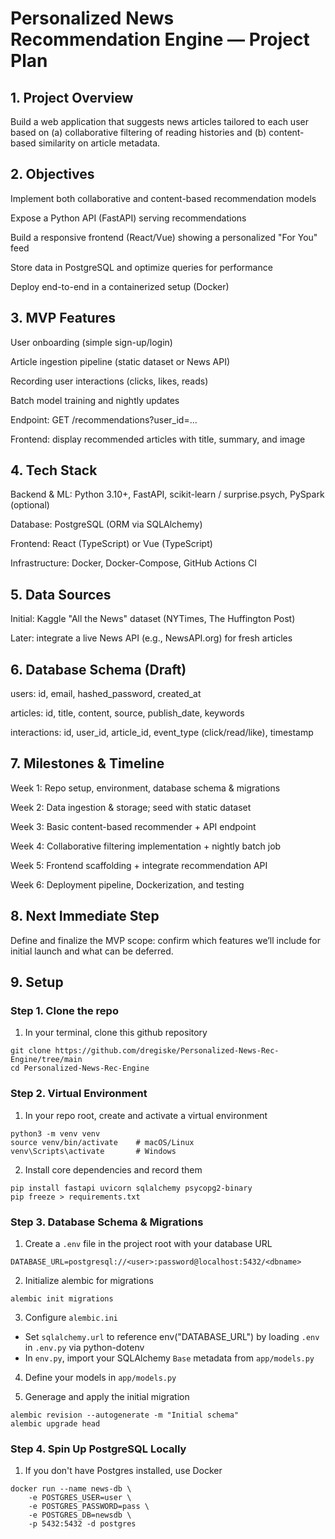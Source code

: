 # Personalized News Recommendation Engine — Project Plan

## 1. Project Overview

Build a web application that suggests news articles tailored to each user based on (a) collaborative filtering of reading histories and (b) content-based similarity on article metadata.

## 2. Objectives

Implement both collaborative and content-based recommendation models

Expose a Python API (FastAPI) serving recommendations

Build a responsive frontend (React/Vue) showing a personalized "For You" feed

Store data in PostgreSQL and optimize queries for performance

Deploy end-to-end in a containerized setup (Docker)

## 3. MVP Features

User onboarding (simple sign-up/login)

Article ingestion pipeline (static dataset or News API)

Recording user interactions (clicks, likes, reads)

Batch model training and nightly updates

Endpoint: GET /recommendations?user_id=...

Frontend: display recommended articles with title, summary, and image

## 4. Tech Stack

Backend & ML: Python 3.10+, FastAPI, scikit-learn / surprise.psych, PySpark (optional)

Database: PostgreSQL (ORM via SQLAlchemy)

Frontend: React (TypeScript) or Vue (TypeScript)

Infrastructure: Docker, Docker-Compose, GitHub Actions CI

## 5. Data Sources

Initial: Kaggle "All the News" dataset (NYTimes, The Huffington Post)

Later: integrate a live News API (e.g., NewsAPI.org) for fresh articles

## 6. Database Schema (Draft)

users: id, email, hashed_password, created_at

articles: id, title, content, source, publish_date, keywords

interactions: id, user_id, article_id, event_type (click/read/like), timestamp

## 7. Milestones & Timeline

Week 1: Repo setup, environment, database schema & migrations

Week 2: Data ingestion & storage; seed with static dataset

Week 3: Basic content-based recommender + API endpoint

Week 4: Collaborative filtering implementation + nightly batch job

Week 5: Frontend scaffolding + integrate recommendation API

Week 6: Deployment pipeline, Dockerization, and testing

## 8. Next Immediate Step

Define and finalize the MVP scope: confirm which features we’ll include for initial launch and what can be deferred.

## 9. Setup

### Step 1. Clone the repo
1. In your terminal, clone this github repository
```
git clone https://github.com/dregiske/Personalized-News-Rec-Engine/tree/main
cd Personalized-News-Rec-Engine
```
### Step 2. Virtual Environment
1. In your repo root, create and activate a virtual environment
``` 
python3 -m venv venv
source venv/bin/activate	# macOS/Linux
venv\Scripts\activate		# Windows
```

2. Install core dependencies and record them
```
pip install fastapi uvicorn sqlalchemy psycopg2-binary
pip freeze > requirements.txt
```
### Step 3. Database Schema & Migrations
1. Create a `.env` file in the project root with your database URL
```
DATABASE_URL=postgresql://<user>:password@localhost:5432/<dbname>
```

2. Initialize alembic for migrations
```
alembic init migrations
```

3. Configure `alembic.ini`
- Set `sqlalchemy.url` to reference env("DATABASE_URL") by loading `.env` in `.env.py` via python-dotenv
- In `env.py`, import your SQLAlchemy `Base` metadata from `app/models.py`

4. Define your models in `app/models.py`

5. Generage and apply the initial migration
```
alembic revision --autogenerate -m "Initial schema"
alembic upgrade head
```

### Step 4. Spin Up PostgreSQL Locally
1. If you don't have Postgres installed, use Docker
```
docker run --name news-db \
	-e POSTGRES_USER=user \
	-e POSTGRES_PASSWORD=pass \
	-e POSTGRES_DB=newsdb \
	-p 5432:5432 -d postgres